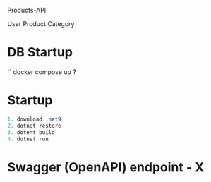 Products-API

User
Product
Category

# DB Startup
``
docker compose up ?

# Startup
```C#
1. download .net9
2. dotnet restore
3. dotent build
4. dotnet run
```



# Swagger (OpenAPI) endpoint - X
